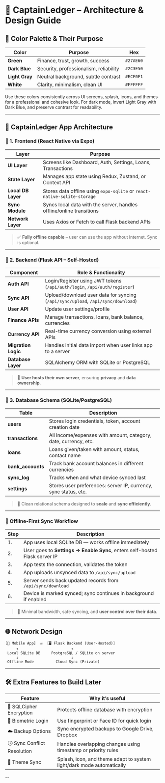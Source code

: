 # 🎯 **CaptainLedger – Architecture & Design Guide**

## 🎨 **Color Palette & Their Purpose**

| Color          | Purpose                                | Hex       |
| -------------- | -------------------------------------- | --------- |
| **Green**      | Finance, trust, growth, success        | `#27AE60` |
| **Dark Blue**  | Security, professionalism, reliability | `#2C3E50` |
| **Light Gray** | Neutral background, subtle contrast    | `#ECF0F1` |
| **White**      | Clarity, minimalism, clean UI          | `#FFFFFF` |

Use these colors consistently across UI screens, splash, icons, and themes for a professional and cohesive look. For dark mode, invert Light Gray with Dark Blue, and preserve contrast for readability.

---

## 🧱 **CaptainLedger App Architecture**

### 🔹 1. **Frontend (React Native via Expo)**

| Layer              | Purpose                                                                  |
| ------------------ | ------------------------------------------------------------------------ |
| **UI Layer**       | Screens like Dashboard, Auth, Settings, Loans, Transactions              |
| **State Layer**    | Manages app state using Redux, Zustand, or Context API                   |
| **Local DB Layer** | Stores data offline using `expo-sqlite` or `react-native-sqlite-storage` |
| **Sync Module**    | Syncs local data with the server, handles offline/online transitions     |
| **Network Layer**  | Uses Axios or Fetch to call Flask backend APIs                           |

> ✅ **Fully offline capable** – user can use the app without internet. Sync is optional.

---

### 🔹 2. **Backend (Flask API – Self-Hosted)**

| Component           | Role & Functionality                                                             |
| ------------------- | -------------------------------------------------------------------------------- |
| **Auth API**        | Login/Register using JWT tokens (`/api/auth/login`, `/api/auth/register`)        |
| **Sync API**        | Upload/download user data for syncing (`/api/sync/upload`, `/api/sync/download`) |
| **User API**        | Update user settings/profile                                                     |
| **Finance APIs**    | Manage transactions, loans, bank balance, currencies                             |
| **Currency API**    | Real-time currency conversion using external APIs                                |
| **Migration Logic** | Handles initial data import when user links app to a server                      |
| **Database Layer**  | SQLAlchemy ORM with SQLite or PostgreSQL                                         |

> 🔐 **User hosts their own server**, ensuring **privacy** and **data ownership**.

---

### 🔹 3. **Database Schema (SQLite/PostgreSQL)**

| Table              | Description                                                     |
| ------------------ | --------------------------------------------------------------- |
| **users**          | Stores login credentials, token, account creation date          |
| **transactions**   | All income/expenses with amount, category, date, currency, etc. |
| **loans**          | Loans given/taken with amount, status, contact name             |
| **bank\_accounts** | Track bank account balances in different currencies             |
| **sync\_log**      | Tracks when and what device synced last                         |
| **settings**       | Stores user preferences: server IP, currency, sync status, etc. |

> 🧠 Clean relational schema designed to **scale** and **sync efficiently**.

---

### 🔁 **Offline-First Sync Workflow**

| Step | Description                                                                 |
| ---- | --------------------------------------------------------------------------- |
| 1.   | App uses local SQLite DB — works offline immediately                        |
| 2.   | User goes to **Settings → Enable Sync**, enters self-hosted Flask server IP |
| 3.   | App tests the connection, validates the token                               |
| 4.   | App uploads unsynced data to `/api/sync/upload`                             |
| 5.   | Server sends back updated records from `/api/sync/download`                 |
| 6.   | Device is marked synced; sync continues in background if enabled            |

> 🔄 Minimal bandwidth, safe syncing, and **user control over their data**.

---

## 🌐 **Network Design**

```
[📱 Mobile App]  ⇄  [🖥️ Flask Backend (User-Hosted)]
     ↑                        ↑
 Local SQLite DB     PostgreSQL / SQLite on server
     ↓                        ↓
 Offline Mode          Cloud Sync (Private)
```

---

## 🛠️ **Extra Features to Build Later**

| Feature                     | Why it’s useful                                                       |
| --------------------------- | --------------------------------------------------------------------- |
| 🔐 SQLCipher Encryption     | Protects offline database with encryption                             |
| 🔑 Biometric Login          | Use fingerprint or Face ID for quick login                            |
| ☁️ Backup Options           | Sync encrypted backups to Google Drive, Dropbox                       |
| 🕒 Sync Conflict Resolution | Handles overlapping changes using timestamp or priority rules         |
| 🌙 Theme Sync               | Splash, icon, and theme adapt to system light/dark mode automatically |

--